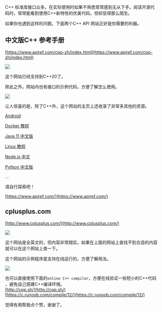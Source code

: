 

C++ 标准库接口众多。在实际使用时如果不熟悉常常感到无从下手。阅读开源代码时，常常能看到使用C++新特性的优美代码，但却显得那么陌生。



如果你也遇到这样的问题。下面两个C++ API 网站正好是你需要的利器。



## 中文版C++ 参考手册

[https://www.apiref.com/cpp-zh/index.html](https://www.apiref.com/cpp-zh/index.html)



![](https://gitee.com/shoufei/blog_images/raw/master/2022-03-31_23-09.png)

这个网站已经支持到C++20了。

除此之外，网站内也有接口的示例代码，方便了解怎么使用。

![](https://gitee.com/shoufei/blog_images/raw/master/2022-03-31_23-28.png)

让人惊喜的是，除了C++外，这个网站的主页上还收录了非常多其他的资源。

[Android](https://www.apiref.com/android/index.html)

[Docker 教程](https://www.apiref.com/docker-zh/index.html)

[Java 11 中文版](https://www.apiref.com/java11-zh/index.html)

[Linux 教程](https://www.apiref.com/linux-zh/index.html)

[Node.js 中文](https://www.apiref.com/nodejs-zh/index.html)

[Python 中文版](https://www.apiref.com/python-zh/index.html)

...



请自行探索吧！

[https://www.apiref.com/](https://www.apiref.com/)



## cplusplus.com

[http://www.cplusplus.com/](http://www.cplusplus.com/)

![](https://gitee.com/shoufei/blog_images/raw/master/2022-03-31_23-36.png)



这个网站是全英文的，但内容非常翔实。如果在上面的网站上查找不到合适的内容就可以在这个网站上查一下。



这个网站的示例程序是支持在线运行的，方便了解用法。  

![](https://gitee.com/shoufei/blog_images/raw/master/2022-03-31_23-41.png)

也可以直接使用下面的`online C++ compiler`，方便在线验证一些短小的C++代码 ，避免自己搭建C++编译环境。  
[http://cpp.sh/](http://cpp.sh/)  
[https://c.runoob.com/compile/12/](https://c.runoob.com/compile/12/)    


觉得有用帮我点个赞，谢谢了。

